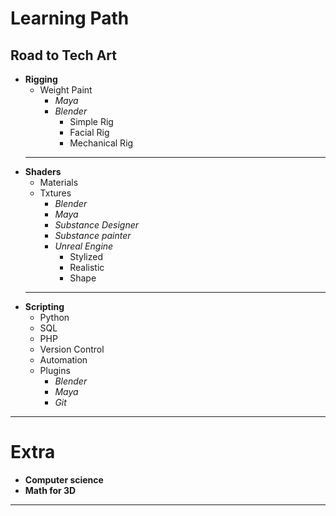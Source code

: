 # Learning Path

## Road to Tech Art

- **Rigging**
  - Weight Paint
    - _Maya_
    - _Blender_
      - Simple Rig
      - Facial Rig
      - Mechanical Rig
  ---
- **Shaders**
  - Materials
  - Txtures
    - _Blender_
    - _Maya_
    - _Substance Designer_
    - _Substance painter_
    - _Unreal Engine_
      - Stylized
      - Realistic
      - Shape
  ---
- **Scripting**
  - Python
  - SQL
  - PHP
  - Version Control
  - Automation
  - Plugins
    - _Blender_
    - _Maya_
    - _Git_
---
# Extra
- **Computer science**
- **Math for 3D**
---
